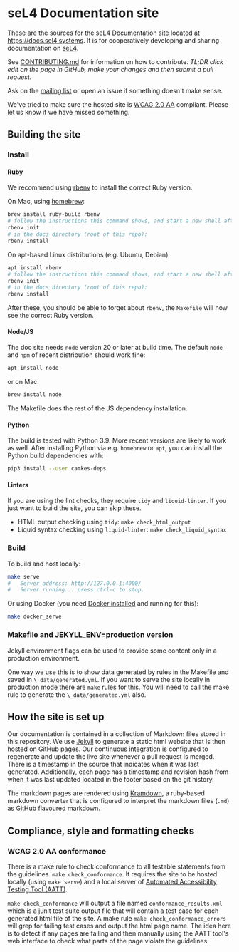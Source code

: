 <!--
    Copyright 2020 seL4 Project a Series of LF Projects, LLC.
    SPDX-License-Identifier: CC-BY-SA-4.0
-->

# seL4 Documentation site

These are the sources for the seL4 Documentation site located at
<https://docs.sel4.systems>. It is for cooperatively developing and sharing
documentation on [seL4](https://sel4.systems).

See [CONTRIBUTING.md](processes/docs-contributing.md) for information on how to
contribute. _TL;DR click edit on the page in GitHub, make your changes and then
submit a pull request._

Ask on the [mailing list][mailing-list] or open an issue if something doesn't
make sense.

We've tried to make sure the hosted site is [WCAG 2.0
AA](https://www.w3.org/TR/WCAG20/) compliant.  Please let us know if we have
missed something.

[mailing-list]: https://lists.sel4.systems/postorius/lists/

## Building the site

### Install

#### Ruby

We recommend using [rbenv](https://github.com/rbenv/rbenv) to install the
correct Ruby version.

On Mac, using [homebrew](https://brew.sh):

```sh
brew install ruby-build rbenv
# follow the instructions this command shows, and start a new shell afterwards
rbenv init
# in the docs directory (root of this repo):
rbenv install
```

On apt-based Linux distributions (e.g. Ubuntu, Debian):

```sh
apt install rbenv
# follow the instructions this command shows, and start a new shell afterwards
rbenv init
# in the docs directory (root of this repo):
rbenv install
```

After these, you should be able to forget about `rbenv`, the `Makefile` will now
see the correct Ruby version.

#### Node/JS

The doc site needs `node` version 20 or later at build time. The default
`node` and `npm` of recent distribution should work fine:

```sh
apt install node
```

or on Mac:

```sh
brew install node
```

The Makefile does the rest of the JS dependency installation.

#### Python

The build is tested with Python 3.9. More recent versions are likely to work as
well. After installing Python via e.g. `homebrew` or `apt`, you can install the
Python build dependencies with:

```sh
pip3 install --user camkes-deps
```

#### Linters

If you are using the lint checks, they require `tidy` and `liquid-linter`. If
you just want to build the site, you can skip these.

- HTML output checking using `tidy`: `make check_html_output`
- Liquid syntax checking using `liquid-linter`: `make check_liquid_syntax`

### Build

To build and host locally:

```sh
make serve
#   Server address: http://127.0.0.1:4000/
#   Server running... press ctrl-c to stop.
```

Or using Docker (you need [Docker
installed](https://docs.docker.com/get-docker/) and running for this):

```sh
make docker_serve
```

### Makefile and JEKYLL_ENV=production version

Jekyll environment flags can be used to provide some content only in a
production environment.

One way we use this is to show data generated by rules in the Makefile and saved
in `\_data/generated.yml`. If you want to serve the site locally in production
mode there are `make` rules for this.  You will need to call the make rule to
generate the `\_data/generated.yml` also.

## How the site is set up

Our documentation is contained in a collection of Markdown files stored in this
repository. We use [Jekyll](https://jekyllrb.com/) to generate a static html
website that is then hosted on GitHub pages. Our continuous integration is
configured to regenerate and update the live site whenever a pull request is
merged. There is a timestamp in the source that indicates when it was last
generated.  Additionally, each page has a timestamp and revision hash from when
it was last updated located in the footer based on the git history.

The markdown pages are rendered using
[Kramdown](https://kramdown.gettalong.org/), a ruby-based markdown converter
that is configured to interpret the markdown files (`.md`) as GitHub flavoured
markdown.

## Compliance, style and formatting checks

### WCAG 2.0 AA conformance

There is a make rule to check conformance to all testable statements from the
guidelines. `make check_conformance`. It requires the site to be hosted locally
(using `make serve`) and a local server of [Automated Accessibility Testing Tool
(AATT)](https://github.com/paypal/AATT).

`make check_conformance` will output a file named `conformance_results.xml`
which is a junit test suite output file that will contain a test case for each
generated html file of the site.  A make rule `make check_conformance_errors`
will grep for failing test cases and output the html page name.  The idea here is
to detect if any pages are failing and then manually using the AATT tool's
web interface to check what parts of the page violate the guidelines.
